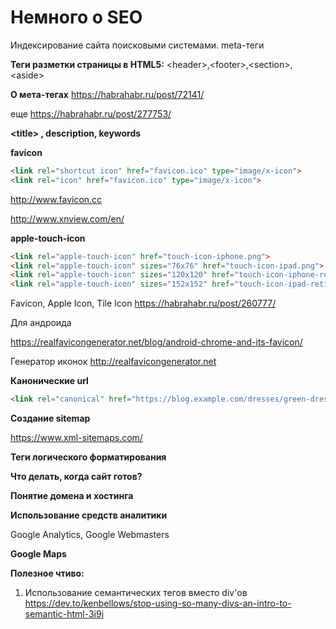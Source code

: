 # Немного о SEO

Индексирование сайта поисковыми системами. meta-теги


**Теги разметки страницы в HTML5:** &lt;header&gt;,&lt;footer&gt;,&lt;section&gt;,&lt;aside&gt;

**О мета-тегах**
https://habrahabr.ru/post/72141/

еще
https://habrahabr.ru/post/277753/

**&lt;title&gt; ,
description, keywords**

**favicon**

```html
<link rel="shortcut icon" href="favicon.ico" type="image/x-icon">
<link rel="icon" href="favicon.ico" type="image/x-icon">
```

http://www.favicon.cc

http://www.xnview.com/en/

**apple-touch-icon**

```html
<link rel="apple-touch-icon" href="touch-icon-iphone.png">
<link rel="apple-touch-icon" sizes="76x76" href="touch-icon-ipad.png">
<link rel="apple-touch-icon" sizes="120x120" href="touch-icon-iphone-retina.png">
<link rel="apple-touch-icon" sizes="152x152" href="touch-icon-ipad-retina.png">
```

Favicon, Apple Icon, Tile Icon
https://habrahabr.ru/post/260777/

Для андроида

https://realfavicongenerator.net/blog/android-chrome-and-its-favicon/

Генератор иконок
http://realfavicongenerator.net

**Канонические url**  

```html
<link rel="canonical" href="https://blog.example.com/dresses/green-dresses-are-awesome" />
```

**Создание sitemap**

https://www.xml-sitemaps.com/

**Теги логического форматирования**

**Что делать, когда сайт готов?**

**Понятие домена и хостинга**

**Использование средств аналитики**

Google Analytics, Google Webmasters

**Google Maps**


**Полезное чтиво:**

1. Использование семантических тегов вместо div'ов
https://dev.to/kenbellows/stop-using-so-many-divs-an-intro-to-semantic-html-3i9i
